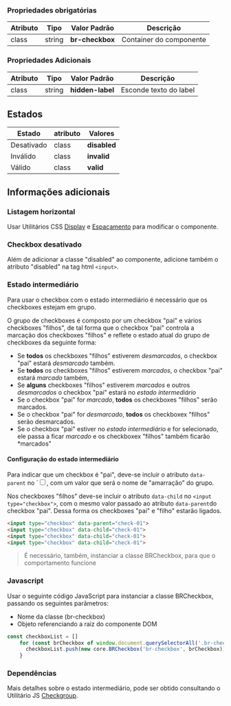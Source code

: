 
### Propriedades obrigatórias

| Atributo | Tipo   | Valor Padrão    | Descrição               |
| -------- | ------ | --------------- | ----------------------- |
| class    | string | **br-checkbox** | Container do componente |

### Propriedades Adicionais

| Atributo | Tipo   | Valor Padrão     | Descrição              |
| -------- | ------ | ---------------- | ---------------------- |
| class    | string | **hidden-label** | Esconde texto do label |

## Estados

| Estado     | atributo | Valores      |
| ---------- | -------- | ------------ |
| Desativado | class    | **disabled** |
| Inválido   | class    | **invalid**  |
| Válido     | class    | **valid**    |

## Informações adicionais

### Listagem horizontal

Usar Utilitários CSS [Display](ds/utilitarios/css/display) e [Espaçamento](ds/utilitarios/css/espacamento) para modificar o componente.

### Checkbox desativado

Além de adicionar a classe "disabled" ao componente, adicione também o atributo "disabled" na tag html `<input>`.

### Estado intermediário

Para usar o checkbox com o estado intermediário é necessário que os checkboxes estejam em grupo.

O grupo de checkboxes é composto por um checkbox "pai" e vários checkboxes "filhos", de tal forma que o checkbox "pai" controla a marcação dos checkboxes "filhos" e reflete o estado atual do grupo de checkboxes da seguinte forma:

-   Se **todos** os checkboxes "filhos" estiverem *desmarcados*, o checkbox "pai" estará *desmarcado* também.
-   Se **todos** os checkboxes "filhos" estiverem *marcados*, o checkbox "pai" estará *marcado* também,
-   Se **alguns** checkboxes "filhos" estiverem *marcados* e outros *desmarcados* o checkbox "pai" estará no *estado intermediário*
-   Se o checkbox "pai" for *marcado*, **todos** os checkboxes "filhos" serão marcados.
-   Se o checkbox "pai" for *desmarcado*, **todos** os checkboxex "filhos" serão desmarcados.
-   Se o checkbox "pai" estiver no *estado intermediário* e for selecionado, ele passa a ficar *marcado* e os checkboxex "filhos" também ficarão *marcados"

#### Configuração do estado intermediário

Para indicar que um checkbox é "pai", deve-se incluir o atributo `data-parent` no `<input type="checkbox">, com um valor que será o nome de "amarração" do grupo.

Nos checkboxes "filhos" deve-se incluir o atributo `data-child` no `<input type="checkbox">`, com o mesmo valor passado ao atributo `data-parent`do checkbox "pai". Dessa forma os checkboxes "pai" e "filho" estarão ligados.

```html
<input type="checkbox" data-parent="check-01">
<input type="checkbox" data-child="check-01">
<input type="checkbox" data-child="check-01">
<input type="checkbox" data-child="check-01">
```

> É necessário, também, instanciar a classe BRCheckbox, para que o comportamento funcione

### Javascript

Usar o seguinte código JavaScript para instanciar a classe BRCheckbox, passando os seguintes parãmetros:

-   Nome da classe (br-checkbox)
-   Objeto referenciando a raiz do componente DOM

```javascript
const checkboxList = []
    for (const brCheckbox of window.document.querySelectorAll('.br-checkbox')) {
      checkboxList.push(new core.BRCheckbox('br-checkbox', brCheckbox))
    }
```

### Dependências

Mais detalhes sobre o estado intermediário, pode ser obtido consultando o Utilitário JS [Checkgroup](utilitarios/js/checkgroup).
